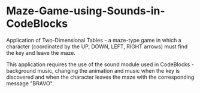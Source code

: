 # Maze-Game-using-Sounds-in-CodeBlocks

Application of Two-Dimensional Tables - a maze-type game in which a character 
(coordinated by the UP, DOWN, LEFT, RIGHT arrows) must find the key and leave the maze.

This application requires the use of the sound module used in CodeBlocks - background music, 
changing the animation and music when the key is discovered and when the character leaves 
the maze with the corresponding message "BRAVO".
